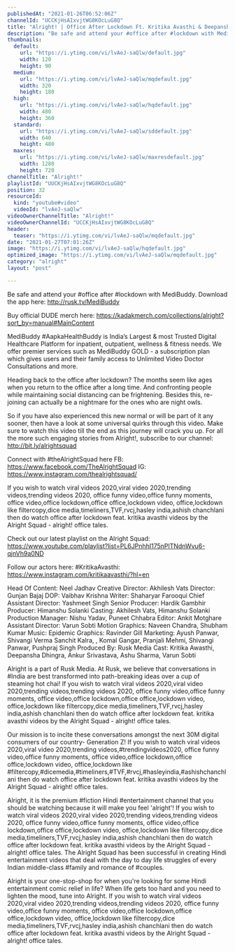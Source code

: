 ```yaml
---
publishedAt: "2021-01-26T06:52:06Z"
channelId: "UCCKjHsAIxvjtWG8KOcLuG8Q"
title: "Alright! | Office After Lockdown Ft. Kritika Avasthi & Deepansha Dhingra"
description: "Be safe and attend your #office after #lockdown with MediBuddy. Download the app here: http://rusk.tv/MediBuddy\n\nBuy official DUDE merch here: https://kadakmerch.com/collections/alright?sort_by=manual#MainContent\n\nMediBuddy #AapkaHealthBuddy is India’s Largest & most Trusted Digital Healthcare Platform for inpatient, outpatient, wellness & fitness needs. We offer premier services such as MediBuddy GOLD - a subscription plan which gives users and their family access to Unlimited Video Doctor Consultations and more.\n\nHeading back to the office after lockdown? The months seem like ages when you return to the office after a long time. And confronting people while maintaining social distancing can be frightening. Besides this, re-joining can actually be a nightmare for the ones who are night owls.\n\nSo if you have also experienced this new normal or will be part of it any sooner, then have a look at some universal quirks through this video. Make sure to watch this video till the end as this journey will crack you up. For all the more such engaging stories from Alright!, subscribe to our channel: http://bit.ly/alrightsquad\n\nConnect with #theAlrightSquad here\nFB: https://www.facebook.com/TheAlrightSquad\nIG: https://www.instagram.com/thealrightsquad/\n\nIf you wish to watch viral videos 2020,viral video 2020,trending videos,trending videos 2020, office funny video,office funny moments, office video,office lockdown,office office,lockdown video, office,lockdown like filtercopy,dice media,timeliners,TVF,rvcj,hasley india,ashish chanchlani then do watch office after lockdown feat. kritika avasthi videos by the Alright Squad - alright! office tales.\n\nCheck out our latest playlist on the Alright Squad: https://www.youtube.com/playlist?list=PL6JPnhhI175nPlTNdnWvu6-qjnVh9a0ND\n\nFollow our actors here:\n#KritikaAvasthi: https://www.instagram.com/kritikaavasthi/?hl=en\n\nHead Of Content: Neel Jadhav\nCreative Director: Akhilesh Vats\nDirector: Gunjan Bajaj\nDOP: Vaibhav Krishna\nWriter: Shaharyar Farooqui\nChief Assistant Director: Yashmeet Singh\nSenior Producer: Hardik Gambhir\nProducer: Himanshu Solanki\nCasting: Akhilesh Vats, Himanshu Solanki\nProduction Manager: Nishu Yadav, Puneet Chhabra\nEditor: Ankit Motghare\nAssistant Director: Varun Sobti\nMotion Graphics: Naveen Chandra, Shubham Kumar\nMusic: Epidemic\nGraphics: Ravinder Gill\nMarketing: Ayush Panwar, Shivangi Verma Sanchit Kalra, , Komal Gangar, Pranjali Mehmi, Shivangi Panwar, Pushpraj Singh\nProduced By: Rusk Media\nCast: Kritika Awasthi, Deepansha Dhingra, Ankur Srivastava, Ashu Sharma, Varun Sobti\n\nAlright is a part of Rusk Media. At Rusk, we believe that conversations in #India are best transformed into path-breaking ideas over a cup of steaming hot chai! If you wish to watch viral videos 2020,viral video 2020,trending videos,trending videos 2020, office funny video,office funny moments, office video,office lockdown,office office,lockdown video, office,lockdown like filtercopy,dice media,timeliners,TVF,rvcj,hasley india,ashish chanchlani then do watch office after lockdown feat. kritika avasthi videos by the Alright Squad - alright! office tales.\n\nOur mission is to incite these conversations amongst the next 30M digital consumers of our country- Generation Z! If you wish to watch viral videos 2020,viral video 2020,trending videos,#trendingvideos2020, office funny video,office funny moments, office video,office lockdown,office office,lockdown video, office,lockdown like #filtercopy,#dicemedia,#timeliners,#TVF,#rvcj,#hasleyindia,#ashishchanchlani then do watch office after lockdown feat. kritika avasthi videos by the Alright Squad - alright! office tales. \n\nAlright, it is the premium #fiction Hindi #entertainment channel that you should be watching because it will make you feel 'alright'! If you wish to watch viral videos 2020,viral video 2020,trending videos,trending videos 2020, office funny video,office funny moments, office video,office lockdown,office office,lockdown video, office,lockdown like filtercopy,dice media,timeliners,TVF,rvcj,hasley india,ashish chanchlani then do watch office after lockdown feat. kritika avasthi videos by the Alright Squad - alright! office tales. The Alright Squad has been successful in creating Hindi entertainment videos that deal with the day to day life struggles of every Indian middle-class #family and romance of #couples.\n\nAlright is your one-stop-shop for when you're looking for some Hindi entertainment comic relief in life? When life gets too hard and you need to lighten the mood, tune into Alright. If you wish to watch viral videos 2020,viral video 2020,trending videos,trending videos 2020, office funny video,office funny moments, office video,office lockdown,office office,lockdown video, office,lockdown like filtercopy,dice media,timeliners,TVF,rvcj,hasley india,ashish chanchlani then do watch office after lockdown feat. kritika avasthi videos by the Alright Squad - alright! office tales."
thumbnails:
  default:
    url: "https://i.ytimg.com/vi/lvAeJ-saQlw/default.jpg"
    width: 120
    height: 90
  medium:
    url: "https://i.ytimg.com/vi/lvAeJ-saQlw/mqdefault.jpg"
    width: 320
    height: 180
  high:
    url: "https://i.ytimg.com/vi/lvAeJ-saQlw/hqdefault.jpg"
    width: 480
    height: 360
  standard:
    url: "https://i.ytimg.com/vi/lvAeJ-saQlw/sddefault.jpg"
    width: 640
    height: 480
  maxres:
    url: "https://i.ytimg.com/vi/lvAeJ-saQlw/maxresdefault.jpg"
    width: 1280
    height: 720
channelTitle: "Alright!"
playlistId: "UUCKjHsAIxvjtWG8KOcLuG8Q"
position: 32
resourceId:
  kind: "youtube#video"
  videoId: "lvAeJ-saQlw"
videoOwnerChannelTitle: "Alright!"
videoOwnerChannelId: "UCCKjHsAIxvjtWG8KOcLuG8Q"
header:
  teaser: "https://i.ytimg.com/vi/lvAeJ-saQlw/mqdefault.jpg"
date: "2021-01-27T07:01:26Z"
image: "https://i.ytimg.com/vi/lvAeJ-saQlw/hqdefault.jpg"
optimized_image: "https://i.ytimg.com/vi/lvAeJ-saQlw/mqdefault.jpg"
category: "alright"
layout: "post"

---
```

Be safe and attend your #office after #lockdown with MediBuddy. Download the app here: http://rusk.tv/MediBuddy

Buy official DUDE merch here: https://kadakmerch.com/collections/alright?sort_by=manual#MainContent

MediBuddy #AapkaHealthBuddy is India’s Largest & most Trusted Digital Healthcare Platform for inpatient, outpatient, wellness & fitness needs. We offer premier services such as MediBuddy GOLD - a subscription plan which gives users and their family access to Unlimited Video Doctor Consultations and more.

Heading back to the office after lockdown? The months seem like ages when you return to the office after a long time. And confronting people while maintaining social distancing can be frightening. Besides this, re-joining can actually be a nightmare for the ones who are night owls.

So if you have also experienced this new normal or will be part of it any sooner, then have a look at some universal quirks through this video. Make sure to watch this video till the end as this journey will crack you up. For all the more such engaging stories from Alright!, subscribe to our channel: http://bit.ly/alrightsquad

Connect with #theAlrightSquad here
FB: https://www.facebook.com/TheAlrightSquad
IG: https://www.instagram.com/thealrightsquad/

If you wish to watch viral videos 2020,viral video 2020,trending videos,trending videos 2020, office funny video,office funny moments, office video,office lockdown,office office,lockdown video, office,lockdown like filtercopy,dice media,timeliners,TVF,rvcj,hasley india,ashish chanchlani then do watch office after lockdown feat. kritika avasthi videos by the Alright Squad - alright! office tales.

Check out our latest playlist on the Alright Squad: https://www.youtube.com/playlist?list=PL6JPnhhI175nPlTNdnWvu6-qjnVh9a0ND

Follow our actors here:
#KritikaAvasthi: https://www.instagram.com/kritikaavasthi/?hl=en

Head Of Content: Neel Jadhav
Creative Director: Akhilesh Vats
Director: Gunjan Bajaj
DOP: Vaibhav Krishna
Writer: Shaharyar Farooqui
Chief Assistant Director: Yashmeet Singh
Senior Producer: Hardik Gambhir
Producer: Himanshu Solanki
Casting: Akhilesh Vats, Himanshu Solanki
Production Manager: Nishu Yadav, Puneet Chhabra
Editor: Ankit Motghare
Assistant Director: Varun Sobti
Motion Graphics: Naveen Chandra, Shubham Kumar
Music: Epidemic
Graphics: Ravinder Gill
Marketing: Ayush Panwar, Shivangi Verma Sanchit Kalra, , Komal Gangar, Pranjali Mehmi, Shivangi Panwar, Pushpraj Singh
Produced By: Rusk Media
Cast: Kritika Awasthi, Deepansha Dhingra, Ankur Srivastava, Ashu Sharma, Varun Sobti

Alright is a part of Rusk Media. At Rusk, we believe that conversations in #India are best transformed into path-breaking ideas over a cup of steaming hot chai! If you wish to watch viral videos 2020,viral video 2020,trending videos,trending videos 2020, office funny video,office funny moments, office video,office lockdown,office office,lockdown video, office,lockdown like filtercopy,dice media,timeliners,TVF,rvcj,hasley india,ashish chanchlani then do watch office after lockdown feat. kritika avasthi videos by the Alright Squad - alright! office tales.

Our mission is to incite these conversations amongst the next 30M digital consumers of our country- Generation Z! If you wish to watch viral videos 2020,viral video 2020,trending videos,#trendingvideos2020, office funny video,office funny moments, office video,office lockdown,office office,lockdown video, office,lockdown like #filtercopy,#dicemedia,#timeliners,#TVF,#rvcj,#hasleyindia,#ashishchanchlani then do watch office after lockdown feat. kritika avasthi videos by the Alright Squad - alright! office tales. 

Alright, it is the premium #fiction Hindi #entertainment channel that you should be watching because it will make you feel 'alright'! If you wish to watch viral videos 2020,viral video 2020,trending videos,trending videos 2020, office funny video,office funny moments, office video,office lockdown,office office,lockdown video, office,lockdown like filtercopy,dice media,timeliners,TVF,rvcj,hasley india,ashish chanchlani then do watch office after lockdown feat. kritika avasthi videos by the Alright Squad - alright! office tales. The Alright Squad has been successful in creating Hindi entertainment videos that deal with the day to day life struggles of every Indian middle-class #family and romance of #couples.

Alright is your one-stop-shop for when you're looking for some Hindi entertainment comic relief in life? When life gets too hard and you need to lighten the mood, tune into Alright. If you wish to watch viral videos 2020,viral video 2020,trending videos,trending videos 2020, office funny video,office funny moments, office video,office lockdown,office office,lockdown video, office,lockdown like filtercopy,dice media,timeliners,TVF,rvcj,hasley india,ashish chanchlani then do watch office after lockdown feat. kritika avasthi videos by the Alright Squad - alright! office tales.